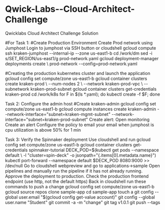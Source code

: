 # Qwick-Labs--Cloud-Architect-Challenge
Qwicklabs Cloud Architect Challenge Solution

#For Task 1: 
#Create Production Environment Create Prod network using Jumphost Login to jumphost via SSH button or cloudshell
gcloud compute ssh kraken-jumphost --internal-ip --zone us-east1-b cd /work/dm sed -i s/SET_REGION/us-east1/g prod-network.yaml gcloud deployment-manager deployments create \ prod-network --config=prod-network.yaml

#Creating the production kubernetes cluster and launch the application
gcloud config set compute/zone us-east1-b gcloud container clusters create kraken-prod \ --num-nodes 2 \ --network kraken-prod-vpc \ --subnetwork kraken-prod-subnet gcloud container clusters get-credentials kraken-prod cd /work/k8s for F in $(ls *.yaml); do kubectl create -f $F; done

Task 2: Configure the admin host 
#Create kraken-admin 
gcloud config set compute/zone us-east1-b gcloud compute instances create kraken-admin --network-interface="subnet=kraken-mgmt-subnet" --network-interface="subnet=kraken-prod-subnet" 
Create alert: Open monitoring Create an alert Configure the policy to email your email when jumphost is cpu utilization is above 50% for 1 min

Task 3: Verify the Spinnaker deployment Use cloudshell and run 
gcloud config set compute/zone us-east1-b gcloud container clusters get-credentials spinnaker-tutorial DECK_POD=$(kubectl get pods --namespace default \ -l "cluster=spin-deck" -o jsonpath="{.items[0].metadata.name}") kubectl port-forward --namespace default $DECK_POD 8080:9000 >> /dev/null 
Go to cloudshell webpreview and go to applications->sample Open pipelines and manually run the pipeline if it has not already running. Approve the deployment to production. Check the production frontend endpoint (use http, not the default https) Back in cloudshell run these commands to push a change 
gcloud config set compute/zone us-east1-b gcloud source repos clone sample-app cd sample-app touch a git config --global user.email "$(gcloud config get-value account)" git config --global user.name "Student" git commit -a -m "change" git tag v1.0.1 git push --tags
